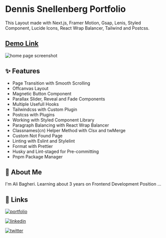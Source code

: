 # Dennis Snellenberg Portfolio

This Layout made with Next.js, Framer Motion, Gsap, Lenis, Styled Component, Lucide Icons, React Wrap Balancer, Tailwind and Postcss.

## [Demo Link](https://dennis-snellenberg-portfolio.vercel.app/)

<img
  src="./public/screen-record.gif"
  loading="lazy"
  alt="home page screenshot"
/>

## ✨ Features

- Page Transition with Smooth Scrolling
- Offcanvas Layout
- Magnetic Button Component
- Parallax Slider, Reveal and Fade Components
- Multiple Usefull Hooks
- Tailwindcss with Custom Plugin
- Postcss with Plugins
- Working with Styled Component Library
- Paragraph Balancing with React Wrap Balancer
- Classnames(cn) Helper Method with Clsx and twMerge
- Custom Not Found Page
- Linting with Eslint and Stylelint
- Format with Prettier
- Husky and Lint-staged for Pre-committing
- Pnpm Package Manager

## 🚀 About Me

I'm Ali Bagheri. Learning about 3 years on Frontend Development Position ...

## 🔗 Links

[![portfolio](https://img.shields.io/badge/Github-000?style=for-the-badge&logo=github&logoColor=white)](https://github.com/AliBagheri2079)

[![linkedin](https://img.shields.io/badge/linkedin-0A66C2?style=for-the-badge&logo=linkedin&logoColor=white)](https://www.linkedin.com/in/alibagheri2079/)

[![twitter](https://img.shields.io/badge/twitter-1DA1F2?style=for-the-badge&logo=twitter&logoColor=white)](https://twitter.com/AliBagheri2079)
